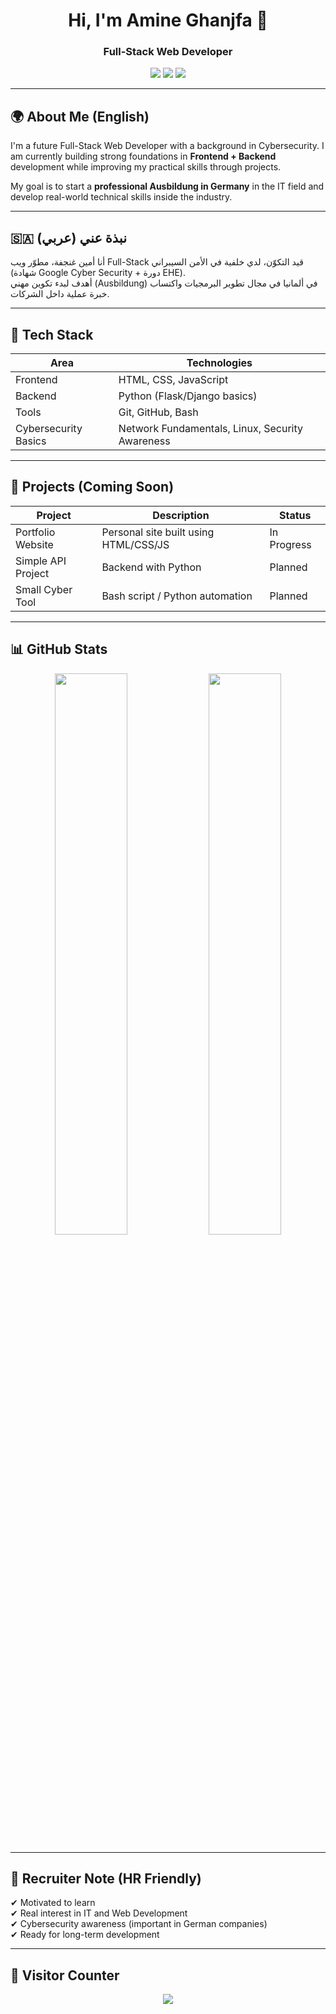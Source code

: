 
<h1 align="center">Hi, I'm Amine Ghanjfa 👋</h1>
<h3 align="center">Full-Stack Web Developer</h3>

<p align="center">
  <img src="https://img.shields.io/badge/GitHub-Amine%20Ghanjfa-black?style=for-the-badge&logo=github" />
  <img src="https://img.shields.io/badge/LinkedIn-Coming%20Soon-blue?style=for-the-badge&logo=linkedin" />
  <a href="mailto:contact.me.dev@proton.me"><img src="https://img.shields.io/badge/Email-Contact%20Me-red?style=for-the-badge&logo=gmail" /></a>
</p>

---

## 🌍 About Me (English)

I'm a future Full-Stack Web Developer with a background in Cybersecurity.
I am currently building strong foundations in **Frontend + Backend** development while improving my practical skills through projects.

My goal is to start a **professional Ausbildung in Germany** in the IT field and develop real-world technical skills inside the industry.

---

## 🇸🇦 نبذة عني (عربي)

أنا أمين غنجفة، مطوّر ويب Full-Stack قيد التكوّن، لدي خلفية في الأمن السيبراني (شهادة Google Cyber Security + دورة EHE).  
أهدف لبدء تكوين مهني (Ausbildung) في ألمانيا في مجال تطوير البرمجيات واكتساب خبرة عملية داخل الشركات.

---

## 🧰 Tech Stack

| Area | Technologies |
|------|--------------|
| Frontend | HTML, CSS, JavaScript |
| Backend | Python (Flask/Django basics) |
| Tools | Git, GitHub, Bash |
| Cybersecurity Basics | Network Fundamentals, Linux, Security Awareness |

---

## 📌 Projects (Coming Soon)

| Project | Description | Status |
|--------|-------------|--------|
| Portfolio Website | Personal site built using HTML/CSS/JS | In Progress |
| Simple API Project | Backend with Python | Planned |
| Small Cyber Tool | Bash script / Python automation | Planned |

---

## 📊 GitHub Stats

<p align="center">
  <img src="https://github-readme-stats.vercel.app/api?username=USERNAME&show_icons=true&theme=tokyonight" width="48%" />
  <img src="https://github-readme-streak-stats.herokuapp.com/?user=USERNAME&theme=tokyonight" width="48%" />
</p>

---

## 🔎 Recruiter Note (HR Friendly)

✔ Motivated to learn  
✔ Real interest in IT and Web Development  
✔ Cybersecurity awareness (important in German companies)  
✔ Ready for long-term development

---

## 👀 Visitor Counter

<p align="center">
  <img src="https://komarev.com/ghpvc/?username=USERNAME&style=for-the-badge" />
</p>
